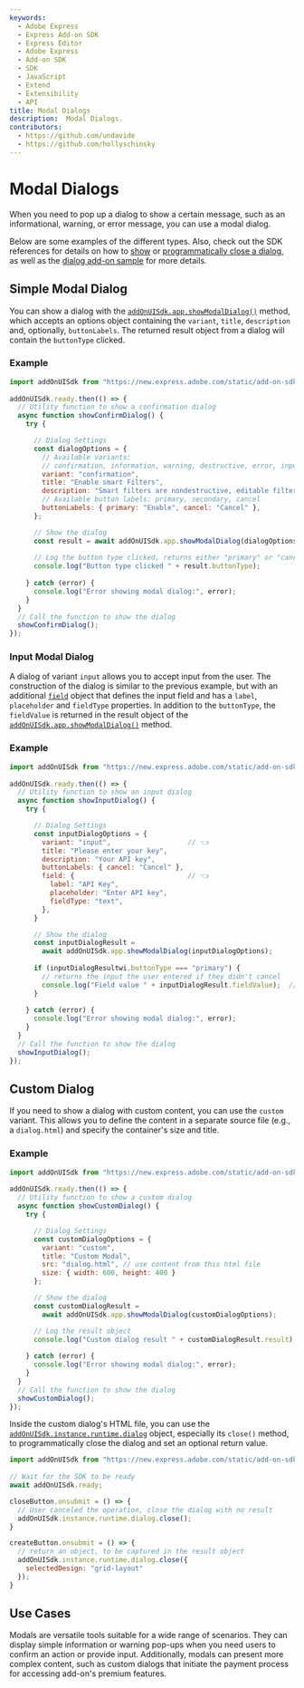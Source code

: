 ```yaml
---
keywords:
  - Adobe Express
  - Express Add-on SDK
  - Express Editor
  - Adobe Express
  - Add-on SDK
  - SDK
  - JavaScript
  - Extend
  - Extensibility
  - API
title: Modal Dialogs
description:  Modal Dialogs.
contributors:
  - https://github.com/undavide
  - https://github.com/hollyschinsky
---
```

# Modal Dialogs

When you need to pop up a dialog to show a certain message, such as an informational, warning, or error message, you can use a modal dialog. 

Below are some examples of the different types. Also, check out the SDK references for details on how to [show](/references/addonsdk/addonsdk-app.md#showmodaldialog) or [programmatically close a dialog](/references/addonsdk/runtime-dialog.md#close), as well as the [dialog add-on sample](/samples.md#dialog-add-on) for more details. 

## Simple Modal Dialog

You can show a dialog with the [`addOnUISdk.app.showModalDialog()`](../../../references/addonsdk/addonsdk-app.md#showmodaldialog) method, which accepts an options object containing the `variant`, `title`, `description` and, optionally, `buttonLabels`. The returned result object from a dialog will contain the `buttonType` clicked.

### Example

```js
import addOnUISdk from "https://new.express.adobe.com/static/add-on-sdk/sdk.js";
 
addOnUISdk.ready.then(() => {
  // Utility function to show a confirmation dialog
  async function showConfirmDialog() {
    try {

      // Dialog Settings
      const dialogOptions = {
        // Available variants:
        // confirmation, information, warning, destructive, error, input, custom
        variant: "confirmation",
        title: "Enable smart Filters",
        description: "Smart filters are nondestructive, editable filters.",
        // Available button labels: primary, secondary, cancel
        buttonLabels: { primary: "Enable", cancel: "Cancel" },
      };

      // Show the dialog
      const result = await addOnUISdk.app.showModalDialog(dialogOptions);
      
      // Log the button type clicked, returns either "primary" or "cancel"
      console.log("Button type clicked " + result.buttonType); 
    
    } catch (error) {
      console.log("Error showing modal dialog:", error);
    }
  }
  // Call the function to show the dialog
  showConfirmDialog();
});
```

### Input Modal Dialog 

A dialog of variant `input` allows you to accept input from the user. The construction of the dialog is similar to the previous example, but with an additional [`field`](../../../references/addonsdk/addonsdk-app.md#field) object that defines the input field and has a `label`, `placeholder` and `fieldType` properties. In addition to the `buttonType`, the `fieldValue` is returned in the result object of the [`addOnUISdk.app.showModalDialog()`](../../../references/addonsdk/addonsdk-app.md#showmodaldialog) method.

### Example

```js
import addOnUISdk from "https://new.express.adobe.com/static/add-on-sdk/sdk.js";
 
addOnUISdk.ready.then(() => {
  // Utility function to show an input dialog
  async function showInputDialog() {
    try {

      // Dialog Settings
      const inputDialogOptions = {
        variant: "input",                   // 👈
        title: "Please enter your key",
        description: "Your API key",
        buttonLabels: { cancel: "Cancel" },           
        field: {                            // 👈
          label: "API Key",
          placeholder: "Enter API key", 
          fieldType: "text",
        },
      }

      // Show the dialog
      const inputDialogResult = 
        await addOnUISdk.app.showModalDialog(inputDialogOptions);
      
      if (inputDialogResultwi.buttonType === "primary") {
        // returns the input the user entered if they didn't cancel
        console.log("Field value " + inputDialogResult.fieldValue);  // 👈
      }
    
    } catch (error) {
      console.log("Error showing modal dialog:", error);
    }
  }
  // Call the function to show the dialog
  showInputDialog();
});
```

## Custom Dialog

If you need to show a dialog with custom content, you can use the `custom` variant. This allows you to define the content in a separate source file (e.g., a `dialog.html`) and specify the container's size and title.

### Example

```js
import addOnUISdk from "https://new.express.adobe.com/static/add-on-sdk/sdk.js";
 
addOnUISdk.ready.then(() => {
  // Utility function to show a custom dialog
  async function showCustomDialog() {
    try {

      // Dialog Settings
      const customDialogOptions = {
        variant: "custom",
        title: "Custom Modal",
        src: "dialog.html", // use content from this html file
        size: { width: 600, height: 400 }
      };

      // Show the dialog
      const customDialogResult = 
        await addOnUISdk.app.showModalDialog(customDialogOptions);

      // Log the result object
      console.log("Custom dialog result " + customDialogResult.result);
    
    } catch (error) {
      console.log("Error showing modal dialog:", error);
    }
  }
  // Call the function to show the dialog
  showCustomDialog();
});
```

Inside the custom dialog's HTML file, you can use the [`addOnUISdk.instance.runtime.dialog`](../../../references/addonsdk/runtime-dialog.md) object, especially its `close()` method, to programmatically close the dialog and set an optional return value.

```js
import addOnUISdk from "https://new.express.adobe.com/static/add-on-sdk/sdk.js";
 
// Wait for the SDK to be ready
await addOnUISdk.ready;

closeButton.onsubmit = () => {
  // User canceled the operation, close the dialog with no result
  addOnUISdk.instance.runtime.dialog.close();
}

createButton.onsubmit = () => {
  // return an object, to be captured in the result object
  addOnUISdk.instance.runtime.dialog.close({
    selectedDesign: "grid-layout"
  });
}
```

## Use Cases

Modals are versatile tools suitable for a wide range of scenarios. They can display simple information or warning pop-ups when you need users to confirm an action or provide input. Additionally, modals can present more complex content, such as custom dialogs that initiate the payment process for accessing add-on's premium features.
